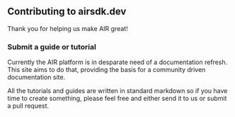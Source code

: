 
## Contributing to airsdk.dev

Thank you for helping us make AIR great!  



### Submit a guide or tutorial 

Currently the AIR platform is in desparate need of a documentation refresh. This site aims to do that, providing the basis for a community driven documentation site.

All the tutorials and guides are written in standard markdown so if you have time to create something, please feel free and either send it to us or submit a pull request.
